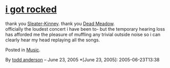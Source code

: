 # [i got rocked](http://custardbelly.com/blog/2005/06/23/i-got-rocked/)

thank you [Sleater-Kinney](http://www.sleater-kinney.com/index2.php). thank you [Dead Meadow](http://www.deadmeadow.com/).  
officially the loudest concert i have been to- but the temporary hearing loss has afforded me the pleasure of muffling any trivial outside noise so i can clearly hear my head replaying all the songs.

Posted in [Music](http://custardbelly.com/blog/category/music/).

By [todd anderson](http://custardbelly.com/blog/author/todd-anderson/) – June 23, 2005
  *[June 23, 2005]: 2005-06-23T13:38
